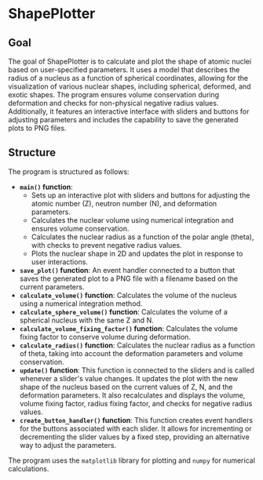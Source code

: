 
# ShapePlotter

## Goal

The goal of ShapePlotter is to calculate and plot the shape of atomic nuclei based on user-specified parameters. It uses a model that describes the radius of a nucleus as a function of spherical coordinates, allowing for the visualization of various nuclear shapes, including spherical, deformed, and exotic shapes. The program ensures volume conservation during deformation and checks for non-physical negative radius values. Additionally, it features an interactive interface with sliders and buttons for adjusting parameters and includes the capability to save the generated plots to PNG files.

## Structure

The program is structured as follows:

-   **`main()` function**:
    -   Sets up an interactive plot with sliders and buttons for adjusting the atomic number (Z), neutron number (N), and deformation parameters.
    -   Calculates the nuclear volume using numerical integration and ensures volume conservation.
    -   Calculates the nuclear radius as a function of the polar angle (theta), with checks to prevent negative radius values.
    -   Plots the nuclear shape in 2D and updates the plot in response to user interactions.
-   **`save_plot()` function**: An event handler connected to a button that saves the generated plot to a PNG file with a filename based on the current parameters.
-   **`calculate_volume()` function**: Calculates the volume of the nucleus using a numerical integration method.
-   **`calculate_sphere_volume()` function**: Calculates the volume of a spherical nucleus with the same Z and N.
-   **`calculate_volume_fixing_factor()` function**: Calculates the volume fixing factor to conserve volume during deformation.
-   **`calculate_radius()` function**: Calculates the nuclear radius as a function of theta, taking into account the deformation parameters and volume conservation.
-   **`update()` function**: This function is connected to the sliders and is called whenever a slider's value changes. It updates the plot with the new shape of the nucleus based on the current values of Z, N, and the deformation parameters. It also recalculates and displays the volume, volume fixing factor, radius fixing factor, and checks for negative radius values.
-   **`create_button_handler()` function**: This function creates event handlers for the buttons associated with each slider. It allows for incrementing or decrementing the slider values by a fixed step, providing an alternative way to adjust the parameters.

The program uses the `matplotlib` library for plotting and `numpy` for numerical calculations.
